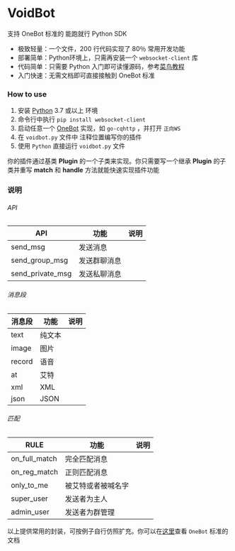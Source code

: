 # VoidBot
支持 OneBot 标准的 能跑就行 Python SDK 

- 极致轻量：一个文件，200 行代码实现了 80％ 常用开发功能
- 部署简单：Python环境上，只需再安装一个 `websocket-client` 库
- 代码简单：只需要 Python 入门即可读懂源码，参考[菜鸟教程](https://www.runoob.com/python3/python3-tutorial.html)
- 入门快速：无需文档即可直接接触到 OneBot 标准


### How to use

1. 安装 [Python](https://www.python.org/downloads/) 3.7 或以上 环境
2. 命令行中执行 `pip install websocket-client`
3. 启动任意一个 [OneBot](https://github.com/botuniverse/onebot/blob/master/ecosystem.md#onebot-%E5%AE%9E%E7%8E%B0) 实现，如 `go-cqhttp` ，并打开 `正向WS`
4. 在 `voidbot.py` 文件中 注释位置编写你的插件
5. 使用 `Python` 直接运行 `voidbot.py` 文件

你的插件通过基类 **Plugin** 的一个子类来实现。你只需要写一个继承 **Plugin** 的子类并重写 **match** 和 **handle** 方法就能快速实现插件功能


### 说明


###### API

|       API        |      功能      | 说明 |
| ---------------- | ------------- | ---- |
| send_msg         | 发送消息       |      |
| send_group_msg   | 发送群聊消息   |      |
| send_private_msg | 发送私聊消息   |      |

###### 消息段

| 消息段 |  功能   | 说明 |
| ------ | ------ | ---- |
| text   | 纯文本  |      |
| image  | 图片   |      |
| record | 语音   |      |
| at     | 艾特   |      |
| xml    | XML    |      |
| json   | JSON   |      |


###### 匹配

|       RULE        |       功能       | 说明 |
| ---------------- | ---------------- | ---- |
| on_full_match    | 完全匹配消息      |      |
| on_reg_match     | 正则匹配消息      |      |
| only_to_me       | 被艾特或者被喊名字 |      |
| super_user       | 发送者为主人      |      |
| admin_user       | 发送者为群管理    |      |


以上提供常用的封装，可按例子自行仿照扩充。你可以在[这里](https://github.com/botuniverse/onebot)查看 `OneBot` 标准的文档
